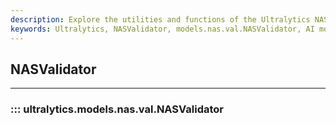 ```yaml
---
description: Explore the utilities and functions of the Ultralytics NASValidator. Find out how it benefits allocation and optimization in AI models.
keywords: Ultralytics, NASValidator, models.nas.val.NASValidator, AI models, allocation, optimization
---
```


## NASValidator
---
### ::: ultralytics.models.nas.val.NASValidator
<br><br>
